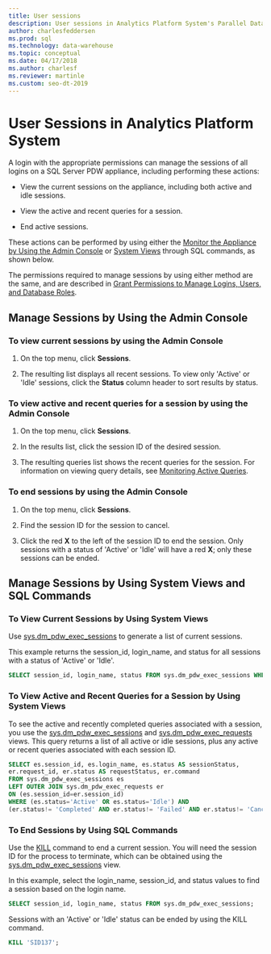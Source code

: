 ```yaml
---
title: User sessions
description: User sessions in Analytics Platform System's Parallel Data Warehouse.
author: charlesfeddersen 
ms.prod: sql
ms.technology: data-warehouse
ms.topic: conceptual
ms.date: 04/17/2018
ms.author: charlesf
ms.reviewer: martinle
ms.custom: seo-dt-2019
---
```


# User Sessions in Analytics Platform System
A login with the appropriate permissions can manage the sessions of all logins on a SQL Server PDW appliance, including performing these actions:  
  
-   View the current sessions on the appliance, including both active and idle sessions.  
  
-   View the active and recent queries for a session.  
  
-   End active sessions.  
  
These actions can be performed by using either the [Monitor the Appliance by Using the Admin Console](monitor-the-appliance-by-using-the-admin-console.md) or [System Views](tsql-system-views.md) through SQL commands, as shown below.  
  
The permissions required to manage sessions by using either method are the same, and are described in [Grant Permissions to Manage Logins, Users, and Database Roles](grant-permissions.md#grant-permissions-to-manage-logins-users-and-database-roles).  
  
## Manage Sessions by Using the Admin Console  
  
### To view current sessions by using the Admin Console  
  
1.  On the top menu, click **Sessions**.  
  
2.  The resulting list displays all recent sessions. To view only 'Active' or 'Idle' sessions, click the **Status** column header to sort results by status.  
  
### To view active and recent queries for a session by using the Admin Console  
  
1.  On the top menu, click **Sessions**.  
  
2.  In the results list, click the session ID of the desired session.  
  
3.  The resulting queries list shows the recent queries for the session. For information on viewing query details, see [Monitoring Active Queries](monitoring-active-queries.md).  
  
### To end sessions by using the Admin Console  
  
1.  On the top menu, click **Sessions**.  
  
2.  Find the session ID for the session to cancel.  
  
3.  Click the red **X** to the left of the session ID to end the session. Only sessions with a status of 'Active' or 'Idle' will have a red **X**; only these sessions can be ended.  
  
## Manage Sessions by Using System Views and SQL Commands  
  
### To View Current Sessions by Using System Views  
Use [sys.dm_pdw_exec_sessions](../relational-databases/system-dynamic-management-views/sys-dm-pdw-exec-sessions-transact-sql.md) to generate a list of current sessions.  
  
This example returns the session_id, login_name, and status for all sessions with a status of 'Active' or 'Idle'.  
  
```sql  
SELECT session_id, login_name, status FROM sys.dm_pdw_exec_sessions WHERE status='Active' OR status='Idle';  
```  
  
### To View Active and Recent Queries for a Session by Using System Views  
To see the active and recently completed queries associated with a session, you use the [sys.dm_pdw_exec_sessions](../relational-databases/system-dynamic-management-views/sys-dm-pdw-exec-sessions-transact-sql.md) and [sys.dm_pdw_exec_requests](../relational-databases/system-dynamic-management-views/sys-dm-pdw-exec-requests-transact-sql.md) views. This query returns a list of all active or idle sessions, plus any active or recent queries associated with each session ID.  
  
```sql  
SELECT es.session_id, es.login_name, es.status AS sessionStatus,   
er.request_id, er.status AS requestStatus, er.command   
FROM sys.dm_pdw_exec_sessions es   
LEFT OUTER JOIN sys.dm_pdw_exec_requests er   
ON (es.session_id=er.session_id)   
WHERE (es.status='Active' OR es.status='Idle') AND   
(er.status!= 'Completed' AND er.status!= 'Failed' AND er.status!= 'Cancelled');  
```  
  
### To End Sessions by Using SQL Commands  
Use the [KILL](../t-sql/language-elements/kill-transact-sql.md) command to end a current session. You will need the session ID for the process to terminate, which can be obtained using the [sys.dm_pdw_exec_sessions](../relational-databases/system-dynamic-management-views/sys-dm-pdw-exec-sessions-transact-sql.md) view.  
  
In this example, select the login_name, session_id, and status values to find a session based on the login name.  
  
```sql  
SELECT session_id, login_name, status FROM sys.dm_pdw_exec_sessions;  
```  
  
Sessions with an 'Active' or 'Idle' status can be ended by using the KILL command.  
  
```sql  
KILL 'SID137';  
```  
  
<!-- MISSING LINKS 
## See Also  
[Common Metadata Query Examples &#40;SQL Server PDW&#41;](../sqlpdw/common-metadata-query-examples-sql-server-pdw.md)  
-->
  
